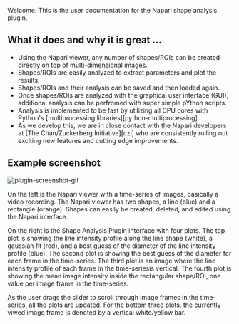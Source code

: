 Welcome. This is the user documentation for the Napari shape analysis plugin.

## What it does and why it is great ...

 - Using the Napari viewer, any number of shapes/ROIs can be created directly on top of multi-dimensional images.
 - Shapes/ROIs are easily analyzed to extract parameters and plot the results.
 - Shapes/ROIs and their analysis can be saved and then loaded again.
 - Once shapes/ROIs are analyzed with the graphical user interface (GUI), additional analysis can be perfromed with super simple pYthon scripts.
 - Analysis is implemented to be fast by utilizing all CPU cores with Python's [multiprocessing libraries][python-multiprocessing].
 - As we develop this, we are in close contact with the Napari developers at [The Chan/Zuckerberg Initiative][czi] who are consistently rolling out exciting new features and cutting edge improvements.

## Example screenshot

![plugin-screenshot-gif](img/shape-analysis-plugin.gif)

On the left is the Napari viewer with a time-series of images, basically a video recording. The Napari viewer has two shapes, a line (blue) and a rectangle (orange). Shapes can easily be created, deleted, and edited using the Napari interface.

On the right is the Shape Analysis Plugin interface with four plots. The top plot is showing the line intensity profile along the line shape (white), a gaussian fit (red), and a best guess of the diameter of the line intensity profile (blue). The second plot is showing the best guess of the diameter for each frame in the time-series. The third plot is an image where the line intensity profile of each frame in the time-seriesis vertical. The fourth plot is showing the mean image intensity inside the rectangular shape/ROI, one value per image frame in the time-series.

As the user drags the slider to scroll through image frames in the time-series, all the plots are updated. For the bottom three plots, the currently viwed image frame is denoted by a vertical white/yellow bar.

<!-- 

**Details...** The image is a video recording of a [sinoatrial node][sinoatrial-node] artery with [GCaMP][gcamp] expressed in [endothelial cells][endothelial-cells]. Around frame 800 there is a spontaneous Ca++ event within the rectangular shape. Around frame 1300, we are applying high K+ to constrict the vessel. This can be seen as both a decrease in the diameter (second plot) accompanied by an increase in Ca++.

**Why...** We are using this plugin to examine the response of arteries, both in their constriction and Ca++ signalling in different disease states including Alzheimer's disease, hypertension, diabetes, and stroke. 

-->
